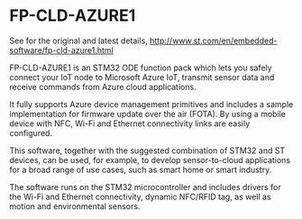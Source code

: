 # FP-CLD-AZURE1
See for the original and latest details, http://www.st.com/en/embedded-software/fp-cld-azure1.html

FP-CLD-AZURE1 is an STM32 ODE function pack which lets you safely connect your IoT node to Microsoft Azure IoT, transmit sensor data and receive commands from Azure cloud applications.

It fully supports Azure device management primitives and includes a sample implementation for firmware update over the air (FOTA). By using a mobile device with NFC, Wi-Fi and Ethernet connectivity links are easily configured.

This software, together with the suggested combination of STM32 and ST devices, can be used, for example, to develop sensor-to-cloud applications for a broad range of use cases, such as smart home or smart industry.

The software runs on the STM32 microcontroller and includes drivers for the Wi-Fi and Ethernet connectivity, dynamic NFC/RFID tag, as well as motion and environmental sensors.

